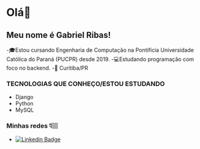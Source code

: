 # Olá👋

## Meu nome é Gabriel Ribas!
-🎓Estou cursando Engenharia de Computação na Pontifícia Universidade Católica do Paraná (PUCPR) desde 2019.
-💻Estudando programação com foco no backend.
-📍 Curitiba/PR

### TECNOLOGIAS QUE CONHEÇO/ESTOU ESTUDANDO

- Django
- Python
- MySQL

### Minhas redes 👇🏼

- [![Linkedin Badge](https://img.shields.io/badge/-LinkedIn-blue?style=flat-square&logo=Linkedin&logoColor=white&link=https://www.linkedin.com/in/gabrielrbas/)](https://www.linkedin.com/in/gabrielrbas/)
